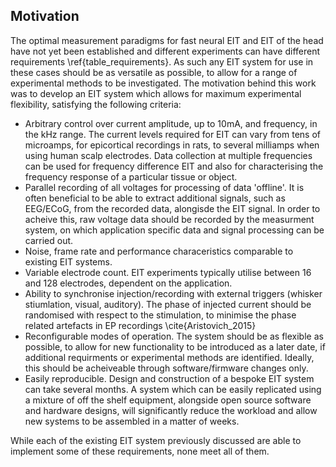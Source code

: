 ## Motivation

The optimal measurement paradigms for fast neural EIT and EIT of the head have not yet been established and different experiments can have different requirements \ref{table_requirements}. As such any EIT system for use in these cases should be as versatile as possible, to allow for a range of experimental methods to be investigated. The motivation behind this work was to develop an EIT system which allows for maximum experimental flexibility, satisfying the following criteria:

- Arbitrary control over current amplitude, up to 10mA, and frequency, in the kHz range. The current levels required for EIT can vary from tens of microamps, for epicortical recordings in rats, to several milliamps when using human scalp electrodes.  Data collection at multiple frequencies can be used for frequency difference EIT and also for characterising the frequency response of a particular tissue or object.
- Parallel recording of all voltages for processing of data 'offline'. It is often beneficial to be able to extract additional signals, such as EEG/ECoG, from the recorded data, alongisde the EIT signal. In order to acheive this, raw voltage data should be recorded by the measurment system, on which application specific data and signal processing can be carried out.
- Noise, frame rate and performance characeristics comparable to existing EIT systems.
- Variable electrode count. EIT experiments typically utilise between 16 and 128 electrodes, dependent on the application.
- Ability to synchronise injection/recording with external triggers (whisker stiumlation, visual, auditory). The phase of injected current should be randomised with respect to the stimulation, to minimise the phase related artefacts in EP recordings \cite{Aristovich_2015}
- Reconfigurable modes of operation. The system should be as flexible as possible, to allow for new functionality to be introduced as a later date, if additional requirments or experimental methods are identified. Ideally, this should be acheiveable through software/firmware changes only.
- Easily reproducible. Design and construction of a bespoke EIT system can take several months. A system which can be easily replicated using a mixture of off the shelf equipment, alongside open source software and hardware designs, will significantly reduce the workload and allow new systems to be assembled in a matter of weeks.


While each of the existing EIT system previously discussed are able to implement some of these requirements, none meet all of them.
